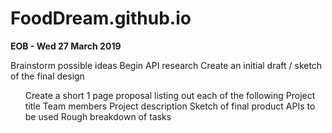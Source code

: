 # FoodDream.github.io

<strong>EOB - Wed 27 March 2019</strong>
<br>
<p>
Brainstorm possible ideas
Begin API research
Create an initial draft / sketch of the final design
<ul>Create a short 1 page proposal listing out each of the following
  <ls>Project title</ls>
  <ls>Team members</ls>
  <ls>Project description</ls>
  <ls>Sketch of final product</ls>
  <ls>APIs to be used</ls>
  <ls>Rough breakdown of tasks</ls>
 <ul>
</p>
